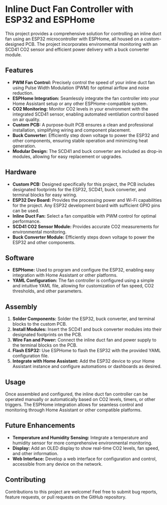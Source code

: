 # Inline Duct Fan Controller with ESP32 and ESPHome

This project provides a comprehensive solution for controlling an inline duct fan using an ESP32 microcontroller with ESPHome, all housed on a custom-designed PCB.  The project incorporates environmental monitoring with an SCD41 CO2 sensor and efficient power delivery with a buck converter module.

## Features

* **PWM Fan Control:** Precisely control the speed of your inline duct fan using Pulse Width Modulation (PWM) for optimal airflow and noise reduction.
* **ESPHome Integration:** Seamlessly integrate the fan controller into your Home Assistant setup or any other ESPHome-compatible system.
* **CO2 Monitoring:** Monitor CO2 levels in your environment with the integrated SCD41 sensor, enabling automated ventilation control based on air quality.
* **Custom PCB:**  A purpose-built PCB ensures a clean and professional installation, simplifying wiring and component placement.
* **Buck Converter:**  Efficiently step down voltage to power the ESP32 and other components, ensuring stable operation and minimizing heat generation.
* **Modular Design:**  The SCD41 and buck converter are included as drop-in modules, allowing for easy replacement or upgrades.

## Hardware

* **Custom PCB:** Designed specifically for this project, the PCB includes designated footprints for the ESP32, SCD41, buck converter, and terminal blocks for easy wiring.
* **ESP32 Dev Board:**  Provides the processing power and Wi-Fi capabilities for the project. Any ESP32 development board with sufficient GPIO pins can be used.
* **Inline Duct Fan:**  Select a fan compatible with PWM control for optimal performance.
* **SCD41 CO2 Sensor Module:**  Provides accurate CO2 measurements for environmental monitoring.
* **Buck Converter Module:**  Efficiently steps down voltage to power the ESP32 and other components.

## Software

* **ESPHome:**  Used to program and configure the ESP32, enabling easy integration with Home Assistant or other platforms.
* **YAML Configuration:**  The fan controller is configured using a simple and intuitive YAML file, allowing for customization of fan speed, CO2 thresholds, and other parameters.

## Assembly

1. **Solder Components:**  Solder the ESP32, buck converter, and terminal blocks to the custom PCB.
2. **Install Modules:**  Insert the SCD41 and buck converter modules into their designated footprints on the PCB.
3. **Wire Fan and Power:**  Connect the inline duct fan and power supply to the terminal blocks on the PCB.
4. **Flash ESP32:**  Use ESPHome to flash the ESP32 with the provided YAML configuration file.
5. **Integrate with Home Assistant:**  Add the ESP32 device to your Home Assistant instance and configure automations or dashboards as desired.

## Usage

Once assembled and configured, the inline duct fan controller can be operated manually or automatically based on CO2 levels, timers, or other triggers. The ESPHome integration allows for seamless control and monitoring through Home Assistant or other compatible platforms.

## Future Enhancements

* **Temperature and Humidity Sensing:**  Integrate a temperature and humidity sensor for more comprehensive environmental monitoring.
* **Display:**  Add an OLED display to show real-time CO2 levels, fan speed, and other information.
* **Web Interface:**  Develop a web interface for configuration and control, accessible from any device on the network.

## Contributing

Contributions to this project are welcome!  Feel free to submit bug reports, feature requests, or pull requests on the GitHub repository.
